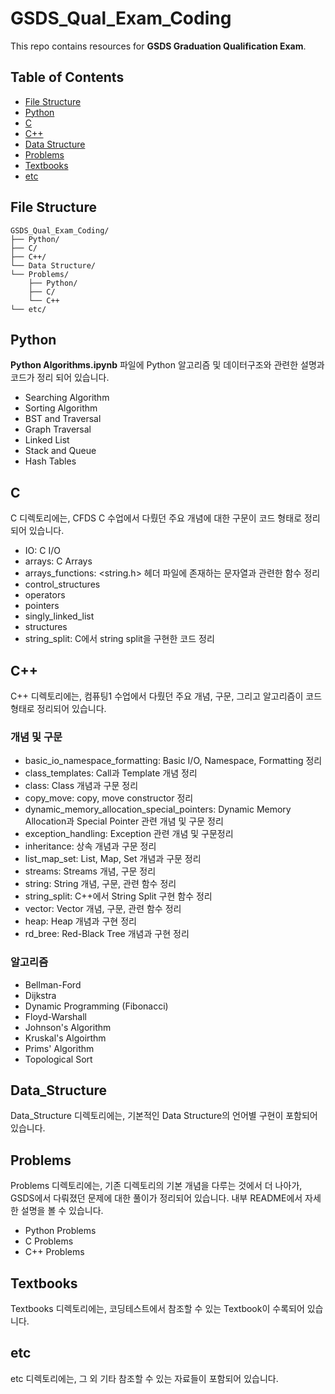 # GSDS_Qual_Exam_Coding

This repo contains resources for **GSDS Graduation Qualification Exam**.

## Table of Contents

- [File Structure](#file-structure)
- [Python](#python)
- [C](#c)
- [C++](#c-1)
- [Data Structure](#Data_Structure)
- [Problems](#problems)
- [Textbooks](#textbooks)
- [etc](#etc)

## File Structure
```plaintext
GSDS_Qual_Exam_Coding/
├── Python/
├── C/
├── C++/
└── Data Structure/
└── Problems/
    ├── Python/
    ├── C/
    └── C++
└── etc/
```

## Python
**Python Algorithms.ipynb** 파일에 Python 알고리즘 및 데이터구조와 관련한 설명과 코드가 정리 되어 있습니다.
- Searching Algorithm
- Sorting Algorithm
- BST and Traversal
- Graph Traversal
- Linked List
- Stack and Queue
- Hash Tables

## C

C 디렉토리에는, CFDS C 수업에서 다뤘던 주요 개념에 대한 구문이 코드 형태로 정리되어 있습니다.
- IO: C I/O
- arrays: C Arrays
- arrays_functions: <string.h> 헤더 파일에 존재하는 문자열과 관련한 함수 정리
- control_structures
- operators
- pointers
- singly_linked_list
- structures
- string_split: C에서 string split을 구현한 코드 정리

## C++

C++ 디렉토리에는, 컴퓨팅1 수업에서 다뤘던 주요 개념, 구문, 그리고 알고리즘이 코드 형태로 정리되어 있습니다.

### 개념 및 구문
- basic_io_namespace_formatting: Basic I/O, Namespace, Formatting 정리
- class_templates: Call과 Template 개념 정리
- class: Class 개념과 구문 정리
- copy_move: copy, move constructor 정리
- dynamic_memory_allocation_special_pointers: Dynamic Memory Allocation과 Special Pointer 관련 개념 및 구문 정리
- exception_handling: Exception 관련 개념 및 구문정리
- inheritance: 상속 개념과 구문 정리
- list_map_set: List, Map, Set 개념과 구문 정리
- streams: Streams 개념, 구문 정리
- string: String 개념, 구문, 관련 함수 정리
- string_split: C++에서 String Split 구현 함수 정리
- vector: Vector 개념, 구문, 관련 함수 정리
- heap: Heap 개념과 구현 정리
- rd_bree: Red-Black Tree 개념과 구현 정리

### 알고리즘
- Bellman-Ford
- Dijkstra
- Dynamic Programming (Fibonacci)
- Floyd-Warshall
- Johnson's Algorithm
- Kruskal's Algoirthm
- Prims' Algorithm
- Topological Sort

## Data_Structure

Data_Structure 디렉토리에는, 기본적인 Data Structure의 언어별 구현이 포함되어 있습니다.

## Problems

Problems 디렉토리에는, 기존 디렉토리의 기본 개념을 다루는 것에서 더 나아가, GSDS에서 다뤄졌던 문제에 대한 풀이가 정리되어 있습니다. 내부 README에서 자세한 설명을 볼 수 있습니다.
- Python Problems
- C Problems
- C++ Problems

## Textbooks

Textbooks 디렉토리에는, 코딩테스트에서 참조할 수 있는 Textbook이 수록되어 있습니다.

## etc

etc 디렉토리에는, 그 외 기타 참조할 수 있는 자료들이 포함되어 있습니다.
